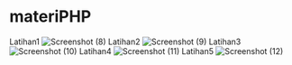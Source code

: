 # materiPHP
Latihan1
![Screenshot (8)](https://github.com/dewiamanda1882/materiPHP/assets/133071948/05fd5db5-f4d8-4f7c-a1e4-5f1f0622dd87)
Latihan2
![Screenshot (9)](https://github.com/dewiamanda1882/materiPHP/assets/133071948/707193b8-a433-4f38-9733-142a4a937c41)
Latihan3
![Screenshot (10)](https://github.com/dewiamanda1882/materiPHP/assets/133071948/5ba1c97e-1582-410f-80cd-647ae0114cfe)
Latihan4
![Screenshot (11)](https://github.com/dewiamanda1882/materiPHP/assets/133071948/d62d4d6d-907f-4a5f-b758-e76b11664377)
Latihan5
![Screenshot (12)](https://github.com/dewiamanda1882/materiPHP/assets/133071948/be243a40-c217-4616-a505-f008ad9d1b0c)

